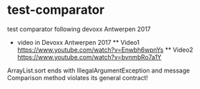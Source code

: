 # test-comparator
test comparator following devoxx Antwerpen 2017


* video in Devoxx Antwerpen 2017
** Video1 https://www.youtube.com/watch?v=Enwbh6wpnYs
** Video2 https://www.youtube.com/watch?v=bvnmbRo7a1Y

ArrayList.sort ends with IllegalArgumentException
and message 
Comparison method violates its general contract!
